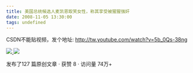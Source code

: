 ```yaml
---
title: 美国总统候选人麦凯恩取笑女性，称其享受被猩猩强奸
date: 2008-11-05 13:30:00
tags: undefined
---
```

CSDN不能贴视频，发个地址: [ http://tw.youtube.com/watch?v=5b_0Qs-38ng
](http://tw.youtube.com/watch?v=5b_0Qs-38ng)



[ ![](https://profile.csdnimg.cn/5/2/5/3_cuipengfei1)
![](https://g.csdnimg.cn/static/user-reg-year/1x/11.png)
](https://blog.csdn.net/cuipengfei1)



发布了127 篇原创文章  ·  获赞 8  ·  访问量 74万+


